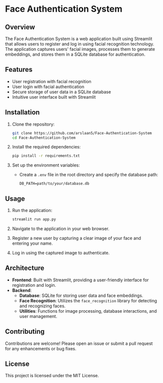 # Face Authentication System

## Overview
The Face Authentication System is a web application built using Streamlit that allows users to register and log in using facial recognition technology. The application captures users' facial images, processes them to generate embeddings, and stores them in a SQLite database for authentication.

## Features
- User registration with facial recognition
- User login with facial authentication
- Secure storage of user data in a SQLite database
- Intuitive user interface built with Streamlit

## Installation
1. Clone the repository:
   ```bash
   git clone https://github.com/arslaan5/Face-Authentication-System
   cd Face-Authentication-System
   ```

2. Install the required dependencies:
   ```bash
   pip install -r requirements.txt
   ```

3. Set up the environment variables:
   - Create a `.env` file in the root directory and specify the database path:
     ```
     DB_PATH=path/to/your/database.db
     ```

## Usage
1. Run the application:
   ```bash
   streamlit run app.py
   ```

2. Navigate to the application in your web browser.

3. Register a new user by capturing a clear image of your face and entering your name.

4. Log in using the captured image to authenticate.

## Architecture
- **Frontend**: Built with Streamlit, providing a user-friendly interface for registration and login.
- **Backend**: 
  - **Database**: SQLite for storing user data and face embeddings.
  - **Face Recognition**: Utilizes the `face_recognition` library for detecting and recognizing faces.
  - **Utilities**: Functions for image processing, database interactions, and user management.

## Contributing
Contributions are welcome! Please open an issue or submit a pull request for any enhancements or bug fixes.

## License
This project is licensed under the MIT License.
